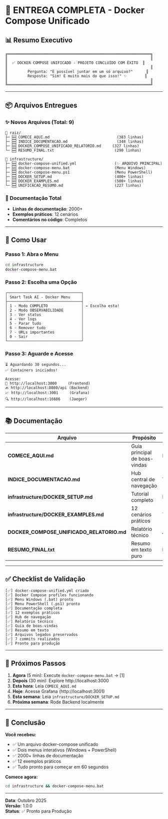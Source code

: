 # 🎊 ENTREGA COMPLETA - Docker Compose Unificado

## 📊 Resumo Executivo

```
╔════════════════════════════════════════════════════════════════╗
║                                                                ║
║  ✅ DOCKER COMPOSE UNIFICADO - PROJETO CONCLUÍDO COM ÊXITO  ║
║                                                                ║
║         Pergunta: "É possível juntar em um só arquivo?"      ║
║         Resposta: "Sim! E muito mais do que isso!" ✨        ║
║                                                                ║
╚════════════════════════════════════════════════════════════════╝
```

---

## 📦 Arquivos Entregues

### ✨ Novos Arquivos (Total: 9)

```
📁 raiz/
├─ 🆕 COMECE_AQUI.md                              (383 linhas)
├─ 🆕 INDICE_DOCUMENTACAO.md                      (348 linhas)
├─ 🆕 DOCKER_COMPOSE_UNIFICADO_RELATORIO.md     (327 linhas)
└─ 🆕 RESUMO_FINAL.txt                           (290 linhas)

📁 infrastructure/
├─ 🆕 docker-compose-unified.yml                 (✨ ARQUIVO PRINCIPAL)
├─ 🆕 docker-compose-menu.bat                    (Menu Windows)
├─ 🆕 docker-compose-menu.ps1                    (Menu PowerShell)
├─ 🆕 DOCKER_SETUP.md                            (400+ linhas)
├─ 🆕 DOCKER_EXAMPLES.md                         (500+ linhas)
└─ 🆕 UNIFICACAO_RESUMO.md                       (227 linhas)
```

### 📝 Documentação Total
- **Linhas de documentação**: 2000+
- **Exemplos práticos**: 12 cenários
- **Comentários no código**: Completos

---

## 🚀 Como Usar

### Passo 1: Abra o Menu
```bash
cd infrastructure
docker-compose-menu.bat
```

### Passo 2: Escolha uma Opção
```
┌─────────────────────────────────┐
│ Smart Task AI - Docker Menu     │
├─────────────────────────────────┤
│ 1 - Modo COMPLETO               │ ← Escolha esta!
│ 2 - Modo OBSERVABILIDADE        │
│ 3 - Ver status                  │
│ 4 - Ver logs                    │
│ 5 - Parar tudo                  │
│ 6 - Remover tudo                │
│ 7 - URLs importantes            │
│ 0 - Sair                        │
└─────────────────────────────────┘
```

### Passo 3: Aguarde e Acesse
```
⏳ Aguardando 30 segundos...
✅ Containers iniciados!

Acesse:
🎨 http://localhost:3000     (Frontend)
🔙 http://localhost:8080/api (Backend)
📈 http://localhost:3001     (Grafana)
🔍 http://localhost:16686    (Jaeger)
```

---

## 📚 Documentação

| Arquivo | Propósito | Público |
|---------|-----------|---------|
| **COMECE_AQUI.md** | Guia principal de boas-vindas | Iniciantes |
| **INDICE_DOCUMENTACAO.md** | Hub central de navegação | Todos |
| **infrastructure/DOCKER_SETUP.md** | Tutorial completo | Intermediários |
| **infrastructure/DOCKER_EXAMPLES.md** | 12 cenários práticos | Todos |
| **DOCKER_COMPOSE_UNIFICADO_RELATORIO.md** | Relatório técnico | Avançados |
| **RESUMO_FINAL.txt** | Resumo em texto puro | Referência |

---

## ✅ Checklist de Validação

```
[✅] docker-compose-unified.yml criado
[✅] Docker Compose profiles funcionando
[✅] Menu Windows (.bat) pronto
[✅] Menu PowerShell (.ps1) pronto
[✅] Documentação completa
[✅] 12 exemplos práticos
[✅] Hub de navegação
[✅] Relatório técnico
[✅] Guia de boas-vindas
[✅] Resumo em texto
[✅] Arquivos legados preservados
[✅] 7 commits realizados
[✅] Pronto para produção
```

---

## 🎯 Próximos Passos

1. **Agora** (5 min): Execute `docker-compose-menu.bat` → [1]
2. **Depois** (30 min): Explore http://localhost:3000
3. **Esta hora**: Leia `COMECE_AQUI.md`
4. **Hoje**: Acesse Grafana (http://localhost:3001)
5. **Esta semana**: Leia `infrastructure/DOCKER_SETUP.md`
6. **Próxima semana**: Rode Backend localmente

---

## 🎊 Conclusão

**Você recebeu:**
- ✅ Um arquivo docker-compose unificado
- ✅ Dois menus interativos (Windows + PowerShell)
- ✅ 2000+ linhas de documentação
- ✅ 12 exemplos práticos
- ✅ Tudo pronto para começar em 60 segundos

**Comece agora:**
```bash
cd infrastructure && docker-compose-menu.bat
```

---

**Data**: Outubro 2025  
**Versão**: 1.0.0  
**Status**: ✅ Pronto para Produção
